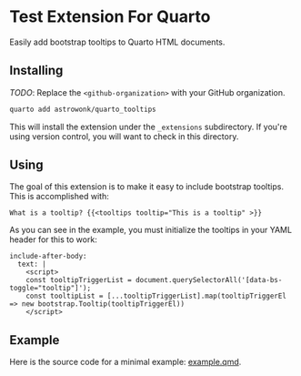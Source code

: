 # Test Extension For Quarto

Easily add bootstrap tooltips to Quarto HTML documents.

## Installing

_TODO_: Replace the `<github-organization>` with your GitHub organization.

```bash
quarto add astrowonk/quarto_tooltips
```

This will install the extension under the `_extensions` subdirectory.
If you're using version control, you will want to check in this directory.

## Using

The goal of this extension is to make it easy to include bootstrap tooltips. This is accomplished with:

```{shortcodes=false}
What is a tooltip? {{<tooltips tooltip="This is a tooltip" >}}
```

As you can see in the example, you must initialize the tooltips in your YAML header for this to work:

```{yaml}
include-after-body:
  text: |
    <script>
    const tooltipTriggerList = document.querySelectorAll('[data-bs-toggle="tooltip"]');
    const tooltipList = [...tooltipTriggerList].map(tooltipTriggerEl => new bootstrap.Tooltip(tooltipTriggerEl))
    </script>
```

## Example

Here is the source code for a minimal example: [example.qmd](example.qmd).
